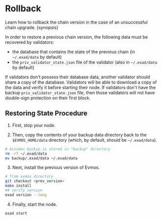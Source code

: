 <!--
order: 6
-->

# Rollback

Learn how to rollback the chain version in the case of an unsuccessful chain upgrade. {synopsis}

In order to restore a previous chain version, the following data must be recovered by validators:

- the database that contains the state of the previous chain (in `~/.exad/data` by default)
- the `priv_validator_state.json` file of the validator (also in `~/.exad/data` by default)

If validators don't possess their database data, another validator should share a copy of the database. Validators will be able to download a copy of the data and verify it before starting their node. If validators don't have the backup `priv_validator_state.json` file, then those validators will not have double-sign protection on their first block.

## Restoring State Procedure

1. First, stop your node.

2. Then, copy the contents of your backup data directory back to the `$EVMOS_HOME/data` directory (which, by default, should be `~/.exad/data`).

```bash
# Assumes backup is stored in "backup" directory
rm -rf ~/.exad/data
mv backup/.exad/data ~/.exad/data
```

3. Next, install the previous version of Evmos.

```bash
# from evmos directory
git checkout <prev_version>
make install
## verify version
exad version --long
```

4. Finally, start the node.

```bash
exad start
```
